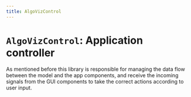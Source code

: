```yaml
---
title: AlgoVizControl
---
```


# `AlgoVizControl`: Application controller

As mentioned before this library is responsible for managing the data flow between the model and the app components, and receive the incoming signals from the GUI components to take the correct actions according to user input.

